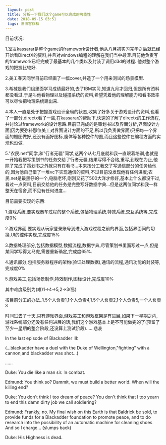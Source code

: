 ```yaml
---
 layout: post
 title: 分析一下我们这个game可以完成的可能性
 date: 2018-09-15 03:51
 tags: 旧博客存档
---
```

目前状况:



1.室友kassarar是整个game的framework设计者,他从八月初实习完毕之后就已经开始看DirectX的资料,并且对windows编程的理解在我们当中最深.目前他负责写的framework已经完成了最基本的几个类以及封装了调用d3d的过程.
他对整个游戏的把握比较好.



2.美工春天同学目前已经画了一幅cover,并造了一个用来测试的场景模型.



3.希棫是我们组里面学习成绩最好的,去了IBM实习,知道九月才回归,但是所有资料都没看过,于是叫他看物理以及碰撞系统的资料,希望凭着他的理解能力和看书效率可以尽快把物理系统建出来.



4.本人一直是处于把握游戏设计全局的状态,收集了好多关于游戏设计的资料,也看了一部分,directx看了一些,在kassarar的帮助下,快速的了解了directx的工作流程,并讨论过framework的设计思路.目前已完成的是策划书以及界面分析,界面设计方面(因为要弥补那位美工对界面设计方面的不足,所以我负责做界面)只把每一个界面的框图做好,还没有画好图标,窗体等各种控件的图,而且这些控件在编程方面的实现也没做.



5."农民.net"同学,和"行者无疆"同学,这两个从七月底就和我一直跟着培训,也就是一开始我把写策划书的任务交给了行者无疆,结果写得不合格,重写,到现在为止,他除了完成了策划书之外就只有在看书...本来按分工我交了写通信部分的任务给他的,因为他自己借了一堆vc下实现通信的资料,不过目前没发现他有任何进度;农民.net是最黑仔的一个,电脑老坏,刚刚又花了500大洋才修好,基本上什么都没干过,看过一点资料,目前交给他的任务是完整写好数据字典...但是这两位同学和我一样整天在宿舍,而不见有任何进度...



目前需要实现的东西:

1.游戏系统,要实现赛车过程的整个系统,包括物理系统,特效系统,交互系统等,完成度0%

2.游戏界面,要实现从玩家登录账号到进入游戏过程之前的界面,包括界面间的切换,UI的控件实现,完成度15%

3.数据处理部分,包括数据模型,数据流程,数据字典,尽管策划书里面写过一点,但是某同学写得太马虎,需要重新确定,完成度65%.

4.通讯部分,包括服务器程序的架构(验证处理数据),通讯的流程,通讯功能的封装等,完成度0%

5.游戏美工,包括场景制作,特效制作,图标设计,完成度10%



其中难度级别为(难)1->4->5,2->3(易)



按目前分工的办法..1.5个人负责1,1个人负责4,1.5个人负责2,1个人负责5,一个人负责3



时间过去了十天,只有游戏界面,游戏美工和游戏框架是有进展,如果下一星期之内,游戏系统部分还没有任何进展的话,我们这个游戏基本上是不可能做完的了(预留了至少一星期的整合阶段,还没算上测试阶段)......悲哀





In the last episode of Blackadder III:

(...blackadder have a duel with the Duke of Wellington,"fighting" with a
cannon,and blackadder was shot...)



......

Duke: You die like a man sir. In combat.

Edmund: You think so? Dammit, we must build a better world. When will the
killing end?

Duke: You don't think I too dream of peace? You don't think that I too yearn
to end this damn dirty job we call soldiering?

Edmund: Frankly, no. My final wish on this Earth is that Baldrick be sold, to
provide funds for a Blackadder foundation to promote peace, and to do research
into the possibility of an automatic machine for cleaning shoes. And so I
charge... (slumps back)

Duke: His Highness is dead.

